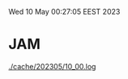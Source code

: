 Wed 10 May 00:27:05 EEST 2023
# JAM
<a href='./cache/202305/10_00.log'>./cache/202305/10_00.log</a>
